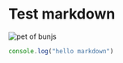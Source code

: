 # Test markdown

![pet of bunjs](https://user-images.githubusercontent.com/709451/182802334-d9c42afe-f35d-4a7b-86ea-9985f73f20c3.png)

```javascript
console.log("hello markdown")
```
